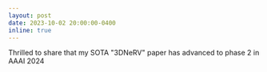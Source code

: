```yaml
---
layout: post
date: 2023-10-02 20:00:00-0400
inline: true
---
```


Thrilled to share that my SOTA "3DNeRV" paper has advanced to phase 2 in AAAI 2024

